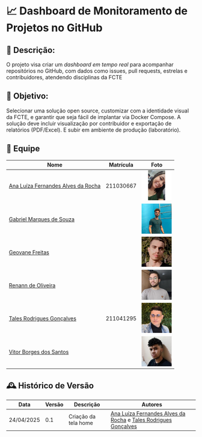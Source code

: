 # 📈 Dashboard de Monitoramento de Projetos no GitHub

## 📝 Descrição:
O projeto visa criar um *dashboard em tempo real* para acompanhar repositórios no GitHub, com dados como issues, pull requests, estrelas e contribuidores, atendendo disciplinas da FCTE 

## 🎯 Objetivo:
Selecionar uma solução open source, customizar com a identidade visual da FCTE, e garantir que seja fácil
de implantar via Docker Compose. A solução deve incluir visualização por contribuidor e
exportação de relatórios (PDF/Excel). E subir em ambiente de produção (laboratório).

## 👥 Equipe 
| Nome                                 | Matrícula | Foto                                                                 |
|--------------------------------------|-----------|----------------------------------------------------------------------|
| [Ana Luíza Fernandes Alves da Rocha](https://github.com/analufernanndess) | 211030667 |  <img src="assets/analufernanndess.png" alt="Ana Luiza" width="80">   |
| [Gabriel Marques de Souza](https://github.com/GabrielMS00)           |           |  <img src="assets/gabrielMarques.png" alt="gabrielMarques" width="80">  |
| [Geovane Freitas](https://github.com/GeovaneSFT)                     |           | <img src="assets/geovaneF.png" alt="geovaneF" width="80">  |
| [Renann de Oliveira](https://github.com/renannOgomes)                  |           | <img src="assets/renanOliveira.png" alt="renan Oliveira" width="80"> |
| [Tales Rodrigues Gonçalves](https://github.com/TalesRG)          | 211041295 | <img src="assets/talesRG.png" alt="talesRG" width="80">  |
| [Vitor Borges dos Santos](https://github.com/VitorB2002)             |           |<img src="assets/vitorBorges.png" alt="Vitor Borges" width="80">     |


## 🕰️ Histórico de Versão
| Data       | Versão | Descrição            | Autores                                                                                                                            |
|------------|--------|----------------------|------------------------------------------------------------------------------------------------------------------------------------|
| 24/04/2025 | 0.1    | Criação da tela home | [Ana Luíza Fernandes Alves da Rocha](https://github.com/analufernanndess) e [Tales Rodrigues Gonçalves](https://github.com/TalesRG)|
